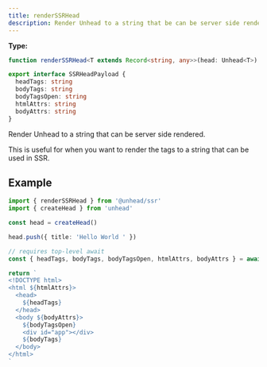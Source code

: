 ```yaml
---
title: renderSSRHead
description: Render Unhead to a string that be can be server side rendered.
---
```


**Type:**

```ts
function renderSSRHead<T extends Record<string, any>>(head: Unhead<T>): Promise<SSRHeadPayload>
```

```ts
export interface SSRHeadPayload {
  headTags: string
  bodyTags: string
  bodyTagsOpen: string
  htmlAttrs: string
  bodyAttrs: string
}
```

Render Unhead to a string that can be server side rendered.

This is useful for when you want to render the tags to a string that can be used in SSR.

## Example

```ts
import { renderSSRHead } from '@unhead/ssr'
import { createHead } from 'unhead'

const head = createHead()

head.push({ title: 'Hello World ' })

// requires top-level await
const { headTags, bodyTags, bodyTagsOpen, htmlAttrs, bodyAttrs } = await renderSSRHead(head)

return `
<!DOCTYPE html>
<html ${htmlAttrs}>
  <head>
    ${headTags}
  </head>
  <body ${bodyAttrs}>
    ${bodyTagsOpen}
    <div id="app"></div>
    ${bodyTags}
  </body>
</html>
`
